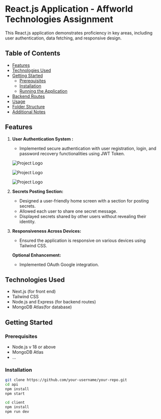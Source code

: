 # React.js Application - Affworld Technologies  Assignment

 This React.js application demonstrates proficiency in key areas, including user authentication, data fetching, and responsive design.

## Table of Contents

- [Features](#features)
- [Technologies Used](#technologies-used)
- [Getting Started](#getting-started)
  - [Prerequisites](#prerequisites)
  - [Installation](#installation)
  - [Running the Application](#running-the-application)
- [Backend Routes](#backend-routes)
- [Usage](#usage)
- [Folder Structure](#folder-structure)
- [Additional Notes](#additional-notes)

## Features

1. **User Authentication System :**
   - Implemented secure authentication with user registration, login, and password recovery functionalities using JWT Token.

   ![Project Logo](https://res.cloudinary.com/djlzfhwqo/image/upload/v1705503344/Screenshot_2024-01-17_201531_fh4ae1.png)
  
   ![Project Logo](https://res.cloudinary.com/djlzfhwqo/image/upload/v1705503371/Screenshot_2024-01-17_201603_ucxacc.png)

    ![Project Logo](https://res.cloudinary.com/djlzfhwqo/image/upload/v1705503378/Screenshot_2024-01-17_201721_pjqkmf.png)


   

2. **Secrets Posting Section:**
   - Designed a user-friendly home screen with a section for posting secrets.
   - Allowed each user to share one secret message.
   - Displayed secrets shared by other users without revealing their identity.

3. **Responsiveness Across Devices:**
   - Ensured the application is responsive on various devices using Tailwind CSS.

   **Optional Enhancement:**
   - Implemented OAuth Google integration.

## Technologies Used

- Next.js (for front end)
- Tailwind CSS
- Node.js and Express (for backend routes)
- MongoDB Atlas(for database)

## Getting Started

### Prerequisites

- Node.js v 18 or above
- MongoDB Atlas
- ...

### Installation

```bash
git clone https://github.com/your-username/your-repo.git
cd api
npm install
npm start

cd client 
npm install
npm run dev
